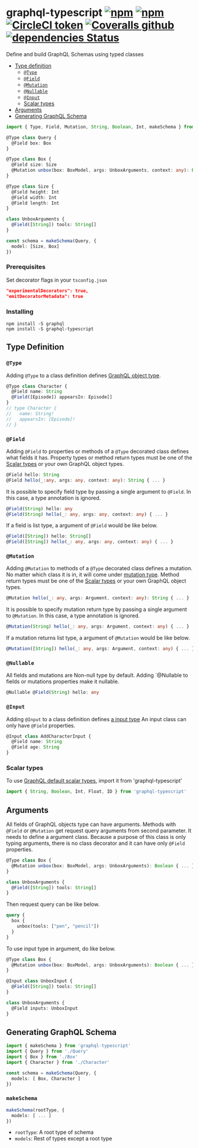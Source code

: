 # graphql-typescript [![npm](https://img.shields.io/npm/v/graphql-typescript.svg?style=flat-square)](https://www.npmjs.com/package/graphql-typescript) [![npm](https://img.shields.io/npm/dt/graphql-typescript.svg?style=flat-square)](https://www.npmjs.com/package/graphql-typescript) [![CircleCI token](https://img.shields.io/circleci/token/13928c03d7e040db692e4a58e8a387a856d12fd7/project/github/vichyssoise/graphql-typescript/master.svg?style=flat-square)](https://circleci.com/gh/vichyssoise/graphql-typescript/tree/master) [![Coveralls github](https://img.shields.io/coveralls/github/vichyssoise/graphql-typescript/master.svg?style=flat-square)](https://coveralls.io/github/vichyssoise/graphql-typescript?branch=master) [![dependencies Status](https://david-dm.org/vichyssoise/graphql-typescript/status.svg?style=flat-square)](https://david-dm.org/vichyssoise/graphql-typescript)

Define and build GraphQL Schemas using typed classes

- [Type definition](#type-definition)
  + [`@Type`](#@type)
  + [`@Field`](#@field)
  + [`@Mutation`](#@mutation)
  + [`@Nullable`](#@nullable)
  + [`@Input`](#@input)
  + [Scalar types](#scalar-types)
- [Arguments](#arguments)
- [Generating GraphQL Schema](#generating-graphql-schema)


```ts
import { Type, Field, Mutation, String, Boolean, Int, makeSchema } from 'graphql-typescript'

@Type class Query {
  @Field box: Box
}

@Type class Box {
  @Field size: Size
  @Mutation unbox(box: BoxModel, args: UnboxArguments, context: any): Boolean { ... }
}

@Type class Size {
  @Field height: Int
  @Field width: Int
  @Field length: Int
}

class UnboxArguments {
  @Field([String]) tools: String[]
}

const schema = makeSchema(Query, {
  model: [Size, Box]
})
```


### Prerequisites

Set decorator flags in your `tsconfig.json`

```json
"experimentalDecorators": true,
"emitDecoratorMetadata": true
```


### Installing

```
npm install -S graphql
npm install -S graphql-typescript
```


## Type Definition

### `@Type`

Adding `@Type` to a class definition defines [GraphQL object type](http://graphql.org/learn/schema/#object-types-and-fields).

```ts
@Type class Character {
  @Field name: String
  @Field([Episode]) appearsIn: Episode[]
}
// type Character {
//   name: String!
//   appearsIn: [Episode]!
// }
```


### `@Field`

Adding `@Field` to properties or methods of a `@Type` decorated class defines what fields it has.
Property types or method return types must be one of the [Scalar types](#scalar-types) or your own GraphQL object types.

```ts
@Field hello: String
@Field hello(_:any, args: any, context: any): String { ... }
```

It is possible to specify field type by passing a single argument to `@Field`. In this case, a type annotation is ignored.

```ts
@Field(String) hello: any
@Field(String) hello(_: any, args: any, context: any) { ... }
```

If a field is list type, a argument of `@Field` would be like below.

```ts
@Field([String]) hello: String[]
@Field([String]) hello(_: any, args: any, context: any) { ... }
```


### `@Mutation`

Adding `@Mutation` to methods of a `@Type` decorated class defines a mutation. No matter which class it is in, it will come under [mutation type](http://graphql.org/learn/schema/#the-query-and-mutation-types).
Method return types must be one of the [Scalar types](#scalar-types) or your own GraphQL object types.

```ts
@Mutation hello(_: any, args: Argument, context: any): String { ... }
```

It is possible to specify mutation return type by passing a single argument to `@Mutation`. In this case, a type annotation is ignored.

```ts
@Mutation(String) hello(_: any, args: Argument, context: any) { ... }
```

If a mutation returns list type, a argument of `@Mutation` would be like below.

```ts
@Mutation([String]) hello(_: any, args: Argument, context: any) { ... }
```


### `@Nullable`

All fields and mutations are Non-null type by default.
Adding `@Nullable to fields or mutations properties make it nullable.

```ts
@Nullable @Field(String) hello: any
```


### `@Input`

Adding `@Input` to a class definition defines [a input type](http://graphql.org/learn/schema/#input-types)
An input class can only have `@Field` properties.

```ts
@Input class AddCharacterInput {
  @Field name: String
  @Field age: String
}
```


### Scalar types

To use [GraphQL default scalar types](http://graphql.org/learn/schema/#scalar-types), import it from 'graphql-typescript'

```ts
import { String, Boolean, Int, Float, ID } from 'graphql-typescript'
```

## Arguments

All fields of GraphQL objects type can have arguments. Methods with `@Field` or `@Mutation` get request query arguments from second parameter.
It needs to define a argument class. Because a purpose of this class is only typing arguments, there is no class decorator and it can have only `@Field` properties.

```ts
@Type class Box {
  @Mutation unbox(box: BoxModel, args: UnboxArguments): Boolean { ... }
}

class UnboxArguments {
  @Field([String]) tools: String[]
}
```

Then request query can be like below.

```graphql
query {
  box {
    unbox(tools: ["pen", "pencil"])
  }
}
```

To use input type in argument, do like below.

```ts
@Type class Box {
  @Mutation unbox(box: BoxModel, args: UnboxArguments): Boolean { ... }
}

@Input class UnboxInput {
  @Field([String]) tools: String[]
}

class UnboxArguments {
  @Field inputs: UnboxInput
}
```


## Generating GraphQL Schema

```ts
import { makeSchema } from 'graphql-typescript'
import { Query } from './Query'
import { Box } from './Box'
import { Character } from './Character'

const schema = makeSchema(Query, {
  models: [ Box, Character ]
})
```

### `makeSchema`

```ts
makeSchema(rootType, {
  models: [ ... ]
})
```

- `rootType`: A root type of schema
- `models`: Rest of types except a root type